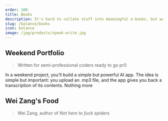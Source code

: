 ```yaml
---
order: 100
title: Books
description: It's hard to collate stuff into meaningful e-books, but we've done our best
slug: /balance/books
icon: balance
image: /jpg/products/speak-write.jpg
---
```

## Weekend Portfolio

> Written for semi-professional coders ready to go pr0

In a weekend project, you’ll build a simple but powerful AI app. The idea is simple but important: you upload an .mp3 file, and the app gives you back a transcription of its contents. Nothing more

## Wei Zang's Food

> Wei Zang, author of _Not here to fuck spiders_
